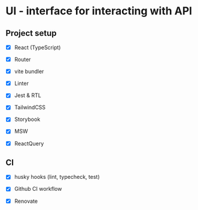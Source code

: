 # UI - interface for interacting with API

## Project setup
  * [x] React (TypeScript)
  * [x] Router
  * [x] vite bundler

  * [x] Linter
  * [x] Jest & RTL

  * [x] TailwindCSS
  * [x] Storybook

  * [x] MSW
  * [x] ReactQuery

## CI
  * [x] husky hooks (lint, typecheck, test)
  * [x] Github CI workflow
  * [x] Renovate

